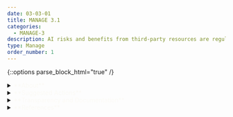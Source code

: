 ```yaml
---
date: 03-03-01
title: MANAGE 3.1
categories:
  - MANAGE-3
description: AI risks and benefits from third-party resources are regularly monitored, and risk controls are applied and documented.
type: Manage
order_number: 1
---
```

{::options parse_block_html="true" /} 


<details>
<summary markdown="span"><span style="color:#FBFAF5">**About**</span></summary>      
<br>
AI systems may depend on external resources and associated processes, including third-party data, software or hardware systems. Third parties’ supplying organizations with components and services, including tools, software, and expertise for AI system design, development, deployment or use can improve efficiency and scalability. It can also increase complexity and opacity, and, in-turn, risk. Documenting third-party technologies, personnel, and resources that were employed can help manage risks. Focusing first and foremost on risks involving physical safety, legal liabilities, regulatory compliance, and negative impacts on individuals, groups, or society is recommended. 

</details>

<details>
<summary markdown="span"><span style="color:#FBFAF5">**Suggested Actions**</span></summary>

- Have legal requirements been addressed?
- Apply organizational risk tolerance to third-party AI systems.
- Apply and document organizational risk management plans and practices to third-party AI technology, personnel, or other resources.
- Identify and maintain documentation for third-party AI systems and components.
- Establish testing, evaluation, validation and verification processes for third-party AI systems which address the needs for transparency without exposing proprietary algorithms .
- Establish processes to identify beneficial use and risk indicators in third-party systems or components, such as inconsistent software release schedule, sparse documentation, and incomplete software change management (e.g., lack of forward or backward compatibility).
- Organizations can establish processes for third parties to report known and potential vulnerabilities, risks or biases in supplied resources.
- Verify contingency processes for handling negative impacts associated with mission-critical third-party AI systems.
- Monitor third-party AI systems for potential negative impacts and risks associated with trustworthiness characteristics.
- Decommission third-party systems that exceed risk tolerances.

</details>

<details>
<summary markdown="span"><span style="color:#FBFAF5">**Transparency and Documentation**</span></summary>
<br>
**Organizations can document the following:**

- If a third party created the AI system or some of its components, how will you ensure a level of explainability or interpretability? Is there documentation?
- If your organization obtained datasets from a third party, did your organization assess and manage the risks of using such datasets?
- Did you establish a process for third parties (e.g. suppliers, end users, subjects, distributors/vendors or workers) to report potential vulnerabilities, risks or biases in the AI system?
- Have legal requirements been addressed?

**AI Transparency Resources:**

- Artificial Intelligence Ethics Framework For The Intelligence Community. [URL](https://www.intelligence.gov/artificial-intelligence-ethics-framework-for-the-intelligence-community)
- WEF - Companion to the Model AI Governance Framework – Implementation and Self-Assessment Guide for Organizations. [URL](https://www.pdpc.gov.sg/-/media/files/pdpc/pdf-files/resource-for-organisation/ai/sgisago.ashx)
- Datasheets for Datasets. [URL](https://arxiv.org/abs/1803.09010)

</details>

<details>
<summary markdown="span"><span style="color:#FBFAF5">**References**</span></summary>      
<br>
Office of the Comptroller of the Currency. 2021. Proposed Interagency Guidance on Third-Party Relationships: Risk Management. July 12, 2021. [URL](https://www.occ.gov/news-issuances/news-releases/2021/nr-occ-2021-74a.pdf)


</details>
